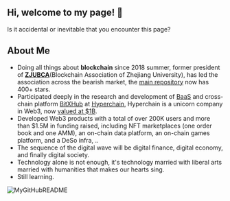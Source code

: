 ## Hi, welcome to my page! 👋

Is it accidental or inevitable that you encounter this page?

## About Me

+ Doing all things about **blockchain** since 2018 summer, former president of **[ZJUBCA](https://github.com/Blockchain-zju)**(Blockchain Association of Zhejiang University), has led the association across the bearish market, the [main repository](https://github.com/Blockchain-zju/blockchainer-roadmap) now has 400+ stars.
+ Participated deeply in the research and development of [BaaS](https://www.hyperchain.cn/en/products/bass) and cross-chain platform [BitXHub](https://github.com/meshplus/bitxhub) at [Hyperchain](https://www.hyperchain.cn/en/), Hyperchain is a unicorn company in Web3, now [valued at $1B](https://mp.weixin.qq.com/s/OWUIThCUnvum2ShFdWQjnA).
+ Developed Web3 products with a total of over 200K users and more than $1.5M in funding raised, including NFT marketplaces (one order book and one AMM), an on-chain data platform, an on-chain games platform, and a DeSo infra, ..
+ The sequence of the digital wave will be digital finance, digital economy, and finally digital society.
+ Technology alone is not enough, it's technology married with liberal arts married with humanities that makes our hearts sing.
+ Still learning.

![MyGitHubREADME](https://github-readme-stats.vercel.app/api?username=treasersimplifies&show_icons=true&theme=synthwave)
